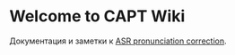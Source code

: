 # Welcome to CAPT Wiki

Документация и заметки к [ASR pronunciation correction](https://github.com/moxeeem/ASR-pronunciation-correction/).
